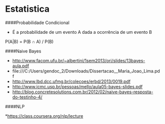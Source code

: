 Estatistica
===========

####Probabilidade Condicional

* É a probabilidade de um evento A dada a ocorrência de um 
evento B

P(A|B) = P(B &cap; A) / P(B)


####Naive Bayes
  
* http://www.facom.ufu.br/~albertini/1sem2013/ori/slides/13bayes-aula.pdf
* file:///C:/Users/gendoc_2/Downloads/Dissertacao__Maria_Joao_Lima.pdf
* http://www.lbd.dcc.ufmg.br/colecoes/erbd/2013/0019.pdf
* http://www.icmc.usp.br/pessoas/mello/aula05-bayes-slides.pdf
* http://blog.concretesolutions.com.br/2012/02/naive-bayes-resposta-do-testinho-4/

####NLP

*https://class.coursera.org/nlp/lecture
